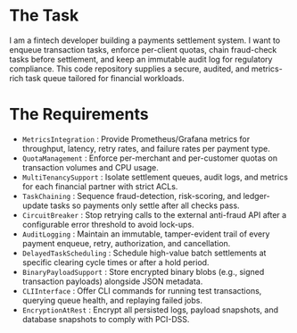 # The Task

I am a fintech developer building a payments settlement system. I want to enqueue transaction tasks, enforce per-client quotas, chain fraud-check tasks before settlement, and keep an immutable audit log for regulatory compliance. This code repository supplies a secure, audited, and metrics-rich task queue tailored for financial workloads.

# The Requirements

* `MetricsIntegration` : Provide Prometheus/Grafana metrics for throughput, latency, retry rates, and failure rates per payment type.  
* `QuotaManagement` : Enforce per-merchant and per-customer quotas on transaction volumes and CPU usage.  
* `MultiTenancySupport` : Isolate settlement queues, audit logs, and metrics for each financial partner with strict ACLs.  
* `TaskChaining` : Sequence fraud-detection, risk-scoring, and ledger-update tasks so payments only settle after all checks pass.  
* `CircuitBreaker` : Stop retrying calls to the external anti-fraud API after a configurable error threshold to avoid lock-ups.  
* `AuditLogging` : Maintain an immutable, tamper-evident trail of every payment enqueue, retry, authorization, and cancellation.  
* `DelayedTaskScheduling` : Schedule high-value batch settlements at specific clearing cycle times or after a hold period.  
* `BinaryPayloadSupport` : Store encrypted binary blobs (e.g., signed transaction payloads) alongside JSON metadata.  
* `CLIInterface` : Offer CLI commands for running test transactions, querying queue health, and replaying failed jobs.  
* `EncryptionAtRest` : Encrypt all persisted logs, payload snapshots, and database snapshots to comply with PCI-DSS.  

